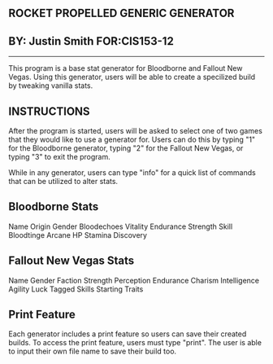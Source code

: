 ROCKET PROPELLED GENERIC GENERATOR
----------------------------------
BY: Justin Smith     FOR:CIS153-12 
----------------------------------
----------------------------------
This program is a base stat generator for Bloodborne and Fallout New Vegas.
Using this generator, users will be able to create a specilized build by tweaking vanilla stats.

INSTRUCTIONS
-----------------------------
After the program is started, users will be asked to select one of two games that they would
like to use a generator for. Users can do this by typing "1" for the Bloodborne generator, typing "2" for the Fallout New Vegas, or typing "3" to exit the program.

While in any generator, users can type "info" for a quick list of commands that can be utilized to alter stats. 

Bloodborne Stats
-----------------------------
Name
Origin
Gender
Bloodechoes
Vitality
Endurance
Strength
Skill
Bloodtinge
Arcane
HP
Stamina
Discovery

Fallout New Vegas Stats
----------------------------
Name
Gender
Faction
Strength
Perception
Endurance
Charism
Intelligence
Agility
Luck
Tagged Skills
Starting Traits

Print Feature
----------------------------
Each generator includes a print feature so users can save their created builds. To access the print feature, users must type "print". The user is able to input their own file name to save their build too. 

